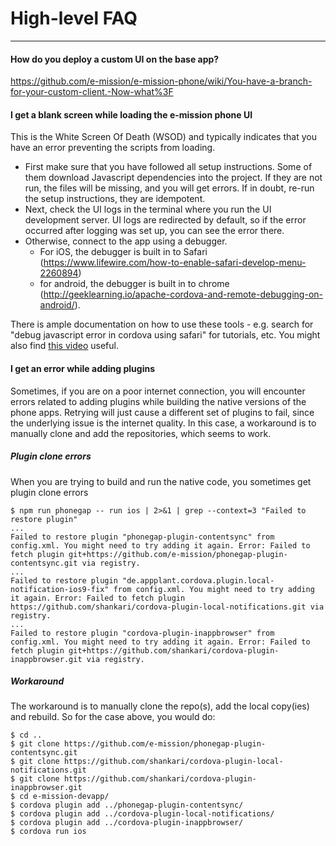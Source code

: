 # High-level FAQ
---

#### How do you deploy a custom UI on the base app? ####
https://github.com/e-mission/e-mission-phone/wiki/You-have-a-branch-for-your-custom-client.-Now-what%3F

#### I get a blank screen while loading the e-mission phone UI ####
This is the White Screen Of Death (WSOD) and typically indicates that you have an error preventing the scripts from loading.
- First make sure that you have followed all setup instructions. Some of them download Javascript dependencies into the project. If they are not run, the files will be missing, and you will get errors. If in doubt, re-run the setup instructions, they are idempotent.
- Next, check the UI logs in the terminal where you run the UI development server. UI logs are redirected by default, so if the error occurred after logging was set up, you can see the error there.
- Otherwise, connect to the app using a debugger.
  - For iOS, the debugger is built in to Safari (https://www.lifewire.com/how-to-enable-safari-develop-menu-2260894)
  - for android, the debugger is built in to chrome (http://geeklearning.io/apache-cordova-and-remote-debugging-on-android/).
  
There is ample documentation on how to use these tools - e.g. search for "debug javascript error in cordova using safari" for tutorials, etc. You might also find [this video](https://people.eecs.berkeley.edu/~shankari/syntax_error_wsod.mov) useful.

#### I get an error while adding plugins ####

Sometimes, if you are on a poor internet connection, you will encounter errors related to adding plugins while building the native versions of the phone apps. Retrying will just cause a different set of plugins to fail, since the underlying issue is the internet quality. In this case, a workaround is to manually clone and add the repositories, which seems to work.

##### Plugin clone errors #####

When you are trying to build and run the native code, you sometimes get plugin clone errors

```
$ npm run phonegap -- run ios | 2>&1 | grep --context=3 "Failed to restore plugin"
...
Failed to restore plugin "phonegap-plugin-contentsync" from config.xml. You might need to try adding it again. Error: Failed to fetch plugin git+https://github.com/e-mission/phonegap-plugin-contentsync.git via registry.
...
Failed to restore plugin "de.appplant.cordova.plugin.local-notification-ios9-fix" from config.xml. You might need to try adding it again. Error: Failed to fetch plugin https://github.com/shankari/cordova-plugin-local-notifications.git via registry.
...
Failed to restore plugin "cordova-plugin-inappbrowser" from config.xml. You might need to try adding it again. Error: Failed to fetch plugin git+https://github.com/shankari/cordova-plugin-inappbrowser.git via registry.
```
##### Workaround #####

The workaround is to manually clone the repo(s), add the local copy(ies) and rebuild. So for the case above, you would do:

```
$ cd ..
$ git clone https://github.com/e-mission/phonegap-plugin-contentsync.git
$ git clone https://github.com/shankari/cordova-plugin-local-notifications.git
$ git clone https://github.com/shankari/cordova-plugin-inappbrowser.git
$ cd e-mission-devapp/
$ cordova plugin add ../phonegap-plugin-contentsync/
$ cordova plugin add ../cordova-plugin-local-notifications/
$ cordova plugin add ../cordova-plugin-inappbrowser/
$ cordova run ios
```
